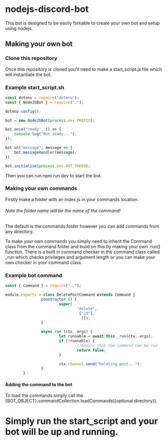 # nodejs-discord-bot

This bot is designed to be easily forkable to create your own bot and setup using nodejs.

## Making your own bot

### Clone this repository

Once this repository is cloned you'll need to make a start_script.js file which will instantiate the bot.

### Example start_script.sh
```js
const dotenv = require("dotenv");
const { NodeJSBot } = require(".");

dotenv.config();

bot = new NodeJSBot(process.env.PREFIX);

bot.once("ready", () => {
    console.log("Bot ready...");
});

bot.on("message", message => {
    bot.messageHandler(message);
})

bot.initialise(process.env.BOT_TOKEN);
```

Then you can run npm run dev to start the bot.

### Making your own commands

Firstly make a folder with an index.js in your commands location.
###### Note the folder name will be the name of the command!
The default is the commands folder however you can add commands from any directory.

To make your own commands you simply need to inherit the Command class from the command folder and build on this by making your own .run() function.
There is a built in command checker in the command class called _run which checks privileges and argument length or you can make your own checker in your command class.

### Example bot command
```js
const { Command } = require("..");

module.exports = class DeletePostCommand extends Command {
                constructor () {
                        super(
                                "delete",
                                 ["id"],
                                  []);
                }

                async run (ctx, args) {
                        let runnable = await this._run(ctx, args);
                        if (!runnable) {
                                //Ensure that the command can be run
                                return false;
                        }

                        ctx.channel.send("Deleting post...");
                }
        }
```

#### Adding the command to the bot

To load the commands simply call the {BOT_OBJECT}.commandCollection.loadCommands({optional directory}).

# Simply run the start_script and your bot will be up and running.
